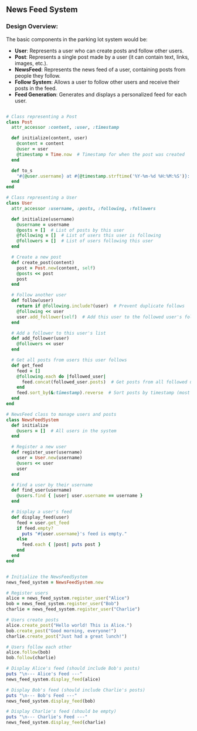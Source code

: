 <!-- ABOUT THE PROJECT -->
## News Feed System

### Design Overview:
The basic components in the parking lot system would be:
- **User**: Represents a user who can create posts and follow other users.
- **Post**: Represents a single post made by a user (it can contain text, links, images, etc.).
- **NewsFeed**: Represents the news feed of a user, containing posts from people they follow.
- **Follow System**: Allows a user to follow other users and receive their posts in the feed.
- **Feed Generation**: Generates and displays a personalized feed for each user.

```ruby

# Class representing a Post
class Post
  attr_accessor :content, :user, :timestamp

  def initialize(content, user)
    @content = content
    @user = user
    @timestamp = Time.now  # Timestamp for when the post was created
  end

  def to_s
    "#{@user.username} at #{@timestamp.strftime('%Y-%m-%d %H:%M:%S')}: #{@content}"
  end
end

# Class representing a User
class User
  attr_accessor :username, :posts, :following, :followers

  def initialize(username)
    @username = username
    @posts = []  # List of posts by this user
    @following = []  # List of users this user is following
    @followers = []  # List of users following this user
  end

  # Create a new post
  def create_post(content)
    post = Post.new(content, self)
    @posts << post
    post
  end

  # Follow another user
  def follow(user)
    return if @following.include?(user)  # Prevent duplicate follows
    @following << user
    user.add_follower(self)  # Add this user to the followed user's followers list
  end

  # Add a follower to this user's list
  def add_follower(user)
    @followers << user
  end

  # Get all posts from users this user follows
  def get_feed
    feed = []
    @following.each do |followed_user|
      feed.concat(followed_user.posts)  # Get posts from all followed users
    end
    feed.sort_by(&:timestamp).reverse  # Sort posts by timestamp (most recent first)
  end
end

# NewsFeed class to manage users and posts
class NewsFeedSystem
  def initialize
    @users = []  # All users in the system
  end

  # Register a new user
  def register_user(username)
    user = User.new(username)
    @users << user
    user
  end

  # Find a user by their username
  def find_user(username)
    @users.find { |user| user.username == username }
  end

  # Display a user's feed
  def display_feed(user)
    feed = user.get_feed
    if feed.empty?
      puts "#{user.username}'s feed is empty."
    else
      feed.each { |post| puts post }
    end
  end
end

```

```ruby

# Initialize the NewsFeedSystem
news_feed_system = NewsFeedSystem.new

# Register users
alice = news_feed_system.register_user("Alice")
bob = news_feed_system.register_user("Bob")
charlie = news_feed_system.register_user("Charlie")

# Users create posts
alice.create_post("Hello world! This is Alice.")
bob.create_post("Good morning, everyone!")
charlie.create_post("Just had a great lunch!")

# Users follow each other
alice.follow(bob)
bob.follow(charlie)

# Display Alice's feed (should include Bob's posts)
puts "\n--- Alice's Feed ---"
news_feed_system.display_feed(alice)

# Display Bob's feed (should include Charlie's posts)
puts "\n--- Bob's Feed ---"
news_feed_system.display_feed(bob)

# Display Charlie's feed (should be empty)
puts "\n--- Charlie's Feed ---"
news_feed_system.display_feed(charlie)

```